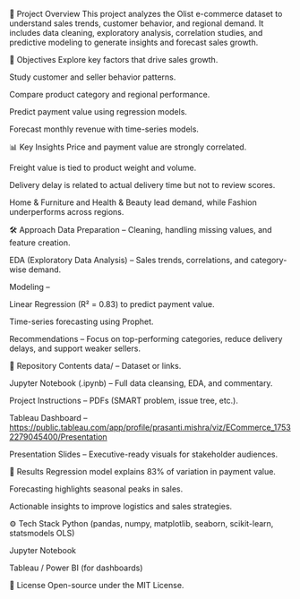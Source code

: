 📌 Project Overview
This project analyzes the Olist e-commerce dataset to understand sales trends, customer behavior, and regional demand. It includes data cleaning, exploratory analysis, correlation studies, and predictive modeling to generate insights and forecast sales growth.

🎯 Objectives
Explore key factors that drive sales growth.

Study customer and seller behavior patterns.

Compare product category and regional performance.

Predict payment value using regression models.

Forecast monthly revenue with time-series models.

📊 Key Insights
Price and payment value are strongly correlated.

Freight value is tied to product weight and volume.

Delivery delay is related to actual delivery time but not to review scores.

Home & Furniture and Health & Beauty lead demand, while Fashion underperforms across regions.

🛠️ Approach
Data Preparation – Cleaning, handling missing values, and feature creation.

EDA (Exploratory Data Analysis) – Sales trends, correlations, and category-wise demand.

Modeling –

Linear Regression (R² = 0.83) to predict payment value.

Time-series forecasting using Prophet.

Recommendations – Focus on top-performing categories, reduce delivery delays, and support weaker sellers.

📂 Repository Contents
data/ – Dataset or links.

Jupyter Notebook (.ipynb) – Full data cleansing, EDA, and commentary.

Project Instructions – PDFs (SMART problem, issue tree, etc.).

Tableau Dashboard – https://public.tableau.com/app/profile/prasanti.mishra/viz/ECommerce_17532279045400/Presentation

Presentation Slides – Executive-ready visuals for stakeholder audiences.

🚀 Results
Regression model explains 83% of variation in payment value.

Forecasting highlights seasonal peaks in sales.

Actionable insights to improve logistics and sales strategies.

⚙️ Tech Stack
Python (pandas, numpy, matplotlib, seaborn, scikit-learn, statsmodels OLS)

Jupyter Notebook

Tableau / Power BI (for dashboards)

📄 License
Open-source under the MIT License.

